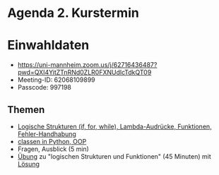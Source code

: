 # Agenda 2. Kurstermin

# Einwahldaten
* https://uni-mannheim.zoom.us/j/62716436487?pwd=QXI4YitZTnRNd0ZLR0FXNUdlcTdkQT09
* Meeting-ID: 62068109899
* Passcode: 997198


## Themen 
* [Logische Strukturen (if, for, while), Lambda-Audrücke, Funktionen, Fehler-Handhabung](03_logical_functions.ipynb)
* [classen in Python, OOP](03_objekt_orientiert.ipynb)
* Fragen, Ausblick (5 min)
* [Übung](02_logical_functions_exercise.ipynb) zu "logischen Strukturen und Funktionen" (45 Minuten) mit [Lösung](04_logical_functions_exercise_solution.ipynb)
